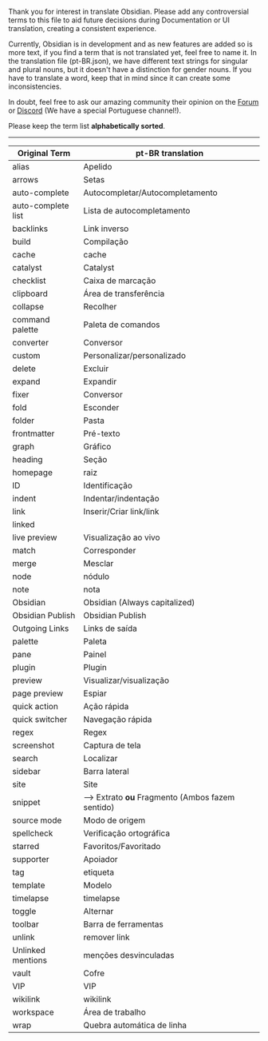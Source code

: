 Thank you for interest in translate Obsidian. Please add any controversial terms to this file to aid future decisions during Documentation or UI translation,  creating a consistent experience.

Currently, Obsidian is in development and as new features are added so is more text, if you find a term that is not translated yet, feel free to name it. In the translation file (pt-BR.json), we have different text strings for singular and plural nouns, but it doesn't have a distinction for gender nouns. If you have to translate a word, keep that in mind since it can create some inconsistencies.

In doubt, feel free to ask our amazing community their opinion on the [Forum](https://forum.obsidian.md/) or [Discord](https://discord.gg/veuWUTm) (We have a special Portuguese channel!). 

Please keep the term list **alphabetically sorted**.

---

|Original Term|pt-BR translation|
|-|-|
alias | Apelido
arrows | Setas
auto-complete | Autocompletar/Autocompletamento
auto-complete list | Lista de autocompletamento
backlinks | Link inverso
build | Compilação
cache | cache
catalyst | Catalyst
checklist | Caixa de marcação
clipboard | Área de transferência
collapse | Recolher
command palette | Paleta de comandos
converter | Conversor
custom | Personalizar/personalizado
delete | Excluir
expand | Expandir
fixer | Conversor
fold | Esconder
folder | Pasta
frontmatter | Pré-texto
graph | Gráfico
heading | Seção
homepage | raiz
ID | Identificação
indent | Indentar/indentação
link | Inserir/Criar link/link
linked |
live preview | Visualização ao vivo
match | Corresponder
merge | Mesclar
node | nódulo
note | nota
Obsidian | Obsidian (Always capitalized)
Obsidian Publish | Obsidian Publish  
Outgoing Links | Links de saída
palette | Paleta
pane | Painel
plugin | Plugin
preview | Visualizar/visualização
page preview | Espiar
quick action | Ação rápida
quick switcher | Navegação rápida
regex | Regex
screenshot | Captura de tela
search | Localizar
sidebar | Barra lateral
site | Site
snippet | --> Extrato **ou** Fragmento (Ambos fazem sentido)
source mode | Modo de origem
spellcheck | Verificação ortográfica
starred | Favoritos/Favoritado
supporter | Apoiador
tag | etiqueta
template | Modelo
timelapse | timelapse
toggle | Alternar
toolbar | Barra de ferramentas
unlink | remover link
Unlinked mentions | menções desvinculadas
vault | Cofre
VIP | VIP
wikilink | wikilink
workspace | Área de trabalho
wrap | Quebra automática de linha
